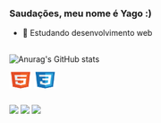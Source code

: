 ###  Saudações, meu nome é Yago :)
- 🌱 Estudando desenvolvimento web
##

![Anurag's GitHub stats](https://github-readme-stats.vercel.app/api?username=yagosoares7&count_private=true&show_icons=true&theme=github_dark&card_width=760em)

<div style="display: inline_block">
  <img align="center" alt="yago-CSS" height="30" width="40" src="https://raw.githubusercontent.com/devicons/devicon/master/icons/html5/html5-original.svg">
  <img align="center" alt="yago-CSS" height="30" width="40" src="https://raw.githubusercontent.com/devicons/devicon/master/icons/css3/css3-original.svg">
</div>

##

<div>
  <a href="https://www.instagram.com/_yagosoares_?igsh=MWhiMmV2NmFncHF4bw==" target="_blank"><img src="https://img.shields.io/badge/-Instagram-%23E4405F?style=for-the-badge&logo=instagram&logoColor=white" target="_blank"></a>
   <a href="https://www.linkedin.com/in/yago-soares-29b8a22a8?utm_source=share&utm_campaign=share_via&utm_content=profile&utm_medium=android_app" target="_blank"><img src="https://img.shields.io/badge/-LinkedIn-%230077B5?style=for-the-badge&logo=linkedin&logoColor=white" target="_blank"></a> 
   <a href = "mailto:yago.psoares@gmail.com"><img src="https://img.shields.io/badge/-Gmail-%23333?style=for-the-badge&logo=gmail&logoColor=white" target="_blank"></a>
</div>
